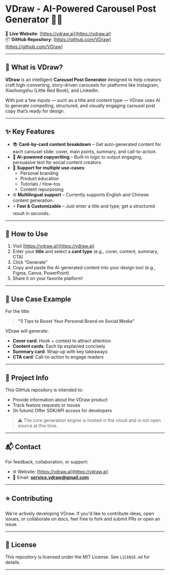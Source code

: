 # VDraw - AI-Powered Carousel Post Generator 📲🧠

🔗 **Live Website**: [https://vdraw.ai](https://vdraw.ai)  
📦 **GitHub Repository**: [https://github.com/VDraw](https://github.com/VDraw)

---

## 🧠 What is VDraw?

**VDraw** is an intelligent **Carousel Post Generator** designed to help creators craft high-converting, story-driven carousels for platforms like Instagram, Xiaohongshu (Little Red Book), and LinkedIn.

With just a few inputs — such as a title and content type — VDraw uses AI to generate compelling, structured, and visually engaging carousel post copy that’s ready for design.

---

## ✨ Key Features

- 📚 **Card-by-card content breakdown** – Get auto-generated content for each carousel slide: cover, main points, summary, and call-to-action.
- 🧠 **AI-powered copywriting** – Built-in logic to output engaging, persuasive text for social content creators.
- 🎯 **Support for multiple use-cases**:
  - Personal branding
  - Product education
  - Tutorials / How-tos
  - Content repurposing
- 🌐 **Multilingual support** – Currently supports English and Chinese content generation.
- ⚡ **Fast & Customizable** – Just enter a title and type; get a structured result in seconds.

---

## 🚀 How to Use

1. Visit [https://vdraw.ai](https://vdraw.ai)
2. Enter your **title** and select a **card type** (e.g., cover, content, summary, CTA)
3. Click “Generate”
4. Copy and paste the AI-generated content into your design tool (e.g., Figma, Canva, PowerPoint)
5. Share it on your favorite platform!

---

## 📌 Use Case Example

For the title:  
> **"5 Tips to Boost Your Personal Brand on Social Media"**

VDraw will generate:
- **Cover card**: Hook + context to attract attention  
- **Content cards**: Each tip explained concisely  
- **Summary card**: Wrap-up with key takeaways  
- **CTA card**: Call-to-action to engage readers  

---

## 🧰 Project Info

This GitHub repository is intended to:
- Provide information about the VDraw product
- Track feature requests or issues
- (In future) Offer SDK/API access for developers

> ⚠️ The core generation engine is hosted in the cloud and is not open source at this time.

---

## 📬 Contact

For feedback, collaboration, or support:

- 🌐 Website: [https://vdraw.ai](https://vdraw.ai)  
- 📧 Email: **service.vdraw@gmail.com**

---

## ⭐️ Contributing

We're actively developing VDraw. If you'd like to contribute ideas, open issues, or collaborate on docs, feel free to fork and submit PRs or open an issue.

---

## 📄 License

This repository is licensed under the MIT License. See `LICENSE.md` for details.

---
